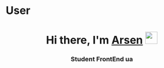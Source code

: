 # User 
<h1 align="center">Hi there, I'm <a href="https://daniilshat.ru/" target="_blank">Arsen</a> 
<img src="https://github.com/blackcater/blackcater/raw/main/images/Hi.gif" height="32"/></h1>
<h3 align="center">Student FrontEnd ua</h3>
